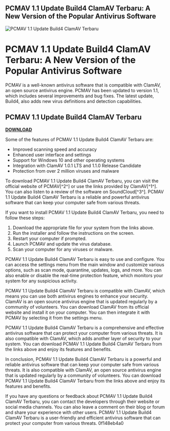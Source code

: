 ## PCMAV 1.1 Update Build4 ClamAV Terbaru: A New Version of the Popular Antivirus Software

 
![PCMAV 1.1 Update Build4 ClamAV Terbaru](https://image.jimcdn.com/app/cms/image/transf/dimension=2000x1500:format=jpg/path/se1c19e1106b188b5/backgroundarea/i2859b3716d26fd7e/version/1500747434/image.jpg)

 
# PCMAV 1.1 Update Build4 ClamAV Terbaru: A New Version of the Popular Antivirus Software
 
PCMAV is a well-known antivirus software that is compatible with ClamAV, an open source antivirus engine. PCMAV has been updated to version 1.1, which includes several improvements and bug fixes. The latest update, Build4, also adds new virus definitions and detection capabilities.
 
## PCMAV 1.1 Update Build4 ClamAV Terbaru


[**DOWNLOAD**](https://www.google.com/url?q=https%3A%2F%2Furllio.com%2F2tKTgD&sa=D&sntz=1&usg=AOvVaw0EKpj4C-X1_tVXprU6QdPw)

 
Some of the features of PCMAV 1.1 Update Build4 ClamAV Terbaru are:
 
- Improved scanning speed and accuracy
- Enhanced user interface and settings
- Support for Windows 10 and other operating systems
- Integration with ClamAV 1.0.1 LTS and 1.1.0 Release Candidate
- Protection from over 2 million viruses and malware

To download PCMAV 1.1 Update Build4 ClamAV Terbaru, you can visit the official website of PCMAV[^2^] or use the links provided by ClamAV[^1^]. You can also listen to a review of the software on SoundCloud[^3^]. PCMAV 1.1 Update Build4 ClamAV Terbaru is a reliable and powerful antivirus software that can keep your computer safe from various threats.
  
If you want to install PCMAV 1.1 Update Build4 ClamAV Terbaru, you need to follow these steps:

1. Download the appropriate file for your system from the links above.
2. Run the installer and follow the instructions on the screen.
3. Restart your computer if prompted.
4. Launch PCMAV and update the virus database.
5. Scan your computer for any viruses or malware.

PCMAV 1.1 Update Build4 ClamAV Terbaru is easy to use and configure. You can access the settings menu from the main window and customize various options, such as scan mode, quarantine, updates, logs, and more. You can also enable or disable the real-time protection feature, which monitors your system for any suspicious activity.
 
PCMAV 1.1 Update Build4 ClamAV Terbaru is compatible with ClamAV, which means you can use both antivirus engines to enhance your security. ClamAV is an open source antivirus engine that is updated regularly by a community of volunteers. You can download ClamAV from its official website and install it on your computer. You can then integrate it with PCMAV by selecting it from the settings menu.
 
PCMAV 1.1 Update Build4 ClamAV Terbaru is a comprehensive and effective antivirus software that can protect your computer from various threats. It is also compatible with ClamAV, which adds another layer of security to your system. You can download PCMAV 1.1 Update Build4 ClamAV Terbaru from the links above and enjoy its features and benefits.
  
In conclusion, PCMAV 1.1 Update Build4 ClamAV Terbaru is a powerful and reliable antivirus software that can keep your computer safe from various threats. It is also compatible with ClamAV, an open source antivirus engine that is updated regularly by a community of volunteers. You can download PCMAV 1.1 Update Build4 ClamAV Terbaru from the links above and enjoy its features and benefits.
 
If you have any questions or feedback about PCMAV 1.1 Update Build4 ClamAV Terbaru, you can contact the developers through their website or social media channels. You can also leave a comment on their blog or forum and share your experience with other users. PCMAV 1.1 Update Build4 ClamAV Terbaru is a user-friendly and efficient antivirus software that can protect your computer from various threats.
 0f148eb4a0
